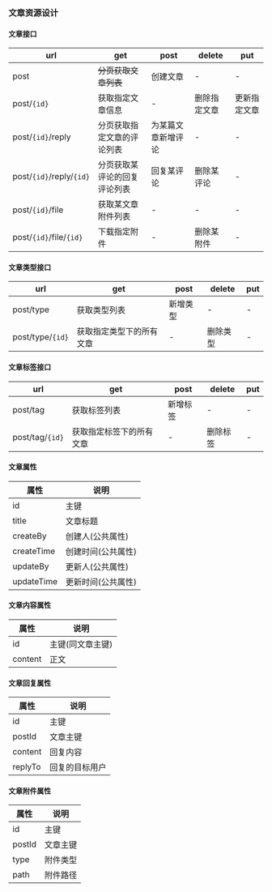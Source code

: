 ### 文章资源设计

#### 文章接口
url | get | post | delete | put
--- | --- | --- | --- | ---
post | ~~分页获取文章列表~~ | 创建文章 | - | -
post/`{id}` | 获取指定文章信息 | - | 删除指定文章 | 更新指定文章
post/`{id}`/reply | 分页获取指定文章的评论列表 | 为某篇文章新增评论 | - | -
post/`{id}`/reply/`{id}` | 分页获取某评论的回复评论列表 | 回复某评论 | 删除某评论 | -
post/`{id}`/file | 获取某文章附件列表 | - | - | -
post/`{id}`/file/`{id}` | 下载指定附件 | - | 删除某附件 | -

#### 文章类型接口
url | get | post | delete | put
--- | --- | --- | --- | ---
post/type | 获取类型列表 | 新增类型 | - | -
post/type/`{id}` | 获取指定类型下的所有文章 | - | 删除类型 | -

#### 文章标签接口
url | get | post | delete | put
--- | --- | --- | --- | ---
post/tag | 获取标签列表 | 新增标签 | - | -
post/tag/`{id}` | 获取指定标签下的所有文章 | - | 删除标签 | -

#### 文章属性
属性 | 说明
--- | ---
id | 主键
title | 文章标题
createBy | 创建人(公共属性)
createTime | 创建时间(公共属性)
updateBy | 更新人(公共属性)
updateTime | 更新时间(公共属性)

#### 文章内容属性
属性 | 说明
--- | ---
id | 主键(同文章主键)
content | 正文

#### 文章回复属性
属性 | 说明
--- | ---
id | 主键
postId | 文章主键
content | 回复内容
replyTo | 回复的目标用户

#### 文章附件属性
属性 | 说明
--- | ---
id | 主键
postId | 文章主键
type | 附件类型
path | 附件路径
